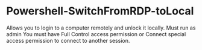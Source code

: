 # Powershell-SwitchFromRDP-toLocal
Allows you to login to a computer remotely and unlock it locally. 
Must run as admin
You must have Full Control access permission or Connect special access permission to connect to another session.
